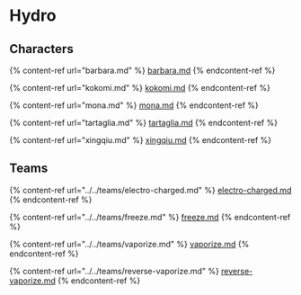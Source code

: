 # Hydro

## Characters

{% content-ref url="barbara.md" %}
[barbara.md](barbara.md)
{% endcontent-ref %}

{% content-ref url="kokomi.md" %}
[kokomi.md](kokomi.md)
{% endcontent-ref %}

{% content-ref url="mona.md" %}
[mona.md](mona.md)
{% endcontent-ref %}

{% content-ref url="tartaglia.md" %}
[tartaglia.md](tartaglia.md)
{% endcontent-ref %}

{% content-ref url="xingqiu.md" %}
[xingqiu.md](xingqiu.md)
{% endcontent-ref %}

## Teams

{% content-ref url="../../teams/electro-charged.md" %}
[electro-charged.md](../../teams/electro-charged.md)
{% endcontent-ref %}

{% content-ref url="../../teams/freeze.md" %}
[freeze.md](../../teams/freeze.md)
{% endcontent-ref %}

{% content-ref url="../../teams/vaporize.md" %}
[vaporize.md](../../teams/vaporize.md)
{% endcontent-ref %}

{% content-ref url="../../teams/reverse-vaporize.md" %}
[reverse-vaporize.md](../../teams/reverse-vaporize.md)
{% endcontent-ref %}
